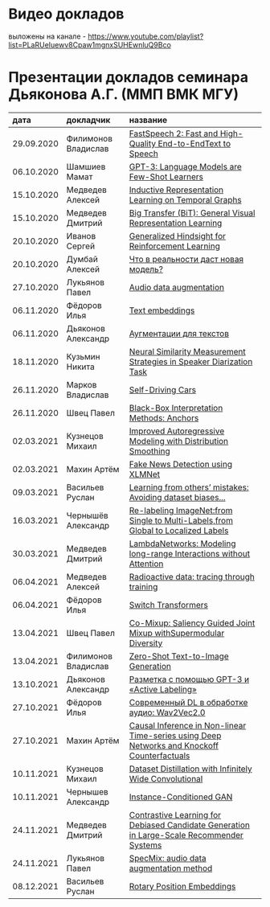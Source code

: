 # Видео докладов
выложены на канале - https://www.youtube.com/playlist?list=PLaRUeIuewv8Cpaw1mgnxSUHEwnluQ9Bco
# Презентации докладов семинара Дьяконова А.Г. (ММП ВМК МГУ)
| дата | докладчик | название|
| :-- | :-- | :-- |
| 29.09.2020 | Филимонов Владислав| [FastSpeech 2: Fast and High-Quality End-to-EndText to Speech](20200929_Filimonov_FastSpeech_2.pdf)|
| 06.10.2020 | Шамшиев Мамат| [GPT-3: Language Models are Few-Shot Learners](20201006_Shamshiev_GPT3.pdf)|
| 15.10.2020 | Медведев Алексей| [Inductive Representation Learning on Temporal Graphs](20201015_MedvedevA_IndReprLearn.pdf)|
| 15.10.2020 | Медведев Дмитрий| [Big Transfer (BiT): General Visual Representation Learning](20201015_MedvedevD_BigTransfer.pdf)|
| 20.10.2020 | Иванов Сергей| [Generalized Hindsight for Reinforcement Learning](20201020_IvanovS_Hindsight.pdf)|
| 20.10.2020 | Думбай Алексей| [Что в реальности даст новая модель?](20201020_DumbayA_AB.pdf)|
| 27.10.2020 | Лукьянов Павел| [Audio data augmentation](20201027_LukjanovP_AudioAugment.pdf)|
| 06.11.2020 | Фёдоров Илья| [Text embeddings](20201106_FedorovI_TransformerTextEmbed.pdf)|
| 06.11.2020 | Дьяконов Александр| [Аугментации для текстов](20201106_DyakonovA_TextAugm.pdf)|
| 18.11.2020 | Кузьмин Никита| [Neural Similarity Measurement Strategies in Speaker Diarization Task](20201118_KuzminN_SpeakerDiarization.pdf)|
| 26.11.2020 | Марков Владислав| [Self-Driving Cars](20201126_MarkovV_SelfDriving.pdf)|
| 26.11.2020 | Швец Павел | [Black-Box Interpretation Methods: Anchors](20201126_ShvetcP_Interpretation.pdf)|
| 02.03.2021 | Кузнецов Михаил | [Improved Autoregressive Modeling with Distribution Smoothing](20210302_KuznetsovM_ImprovedAutoregressive.pdf)|
| 02.03.2021 | Махин Артём | [Fake News Detection using XLMNet](20210302_MahinA_covid-fake.pdf)
| 09.03.2021 | Васильев Руслан | [Learning from others’ mistakes: Avoiding dataset biases...](20210309_VasilievR_avoiddatasetbias.pdf)|
| 16.03.2021 | Чернышёв Александр | [Re-labeling ImageNet:from Single to Multi-Labels,from Global to Localized Labels](20210316_ChernyshovA_relabel.pdf)|
| 30.03.2021 | Медведев Дмитрий | [LambdaNetworks: Modeling long-range Interactions without Attention](20210330_MedvedevD_LambdaNets.pdf)|
| 06.04.2021 | Медведев Алексей | [Radioactive data: tracing through training](20210406_MedvedevA_RadioactiveData.pdf)|
| 06.04.2021 | Фёдоров Илья | [Switch Transformers](20210406_FedorovI_SwitchTransformer.pdf)|
| 13.04.2021 | Швец Павел | [Co-Mixup: Saliency Guided Joint Mixup withSupermodular Diversity](20210413_Shvets_Co-Mixup.pdf)|
| 13.04.2021 | Филимонов Владислав | [Zero-Shot Text-to-Image Generation](20210413_FilimonovV_dall_e.pdf)|
| 13.10.2021 | Дьяконов Александр | [Разметка с помощью GPT-3 и «Active Labeling»](20211013_DyakonovA_GPTlabel.pdf)
| 27.10.2021 | Фёдоров Илья | [Современный DL в обработке аудио: Wav2Vec2.0](20211027_FedorovI_wav2vec20.pdf)|
| 27.10.2021 | Махин Артём | [Causal Inference in Non-linear Time-series using Deep Networks and Knockoff Counterfactuals](20211027_MakhinA_CausalInference.pdf)|
| 10.11.2021 | Кузнецов Михаил | [Dataset Distillation with Infinitely Wide Convolutional](20211110_KuznetsovM_DatasetDistillation.pdf)|
| 10.11.2021 | Чернышев Александр | [Instance-Conditioned GAN](20211110_ChernyshevA_InstanceConditionedGAN.pdf)|
| 24.11.2021 | Медведев Дмитрий | [Contrastive Learning for Debiased Candidate Generation in Large-Scale Recommender Systems](20211124_MedvedevD_clrec.pdf)|
| 24.11.2021 | Лукьянов Павел | [SpecMix: audio data augmentation method](20211124_LukjanovP_SpecMix.pdf)|
| 08.12.2021 | Васильев Руслан | [Rotary Position Embeddings](20211208_VasilievR_RotaryEmbeddings.pdf)|





